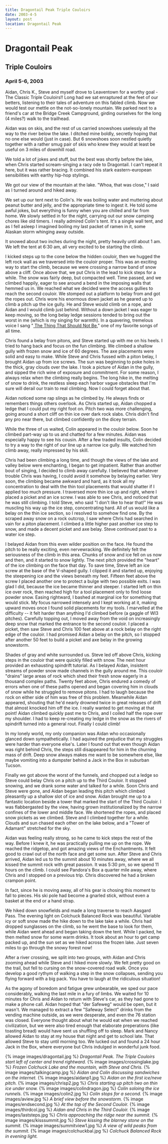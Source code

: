 ```yaml
---
title: Dragontail Peak Triple Couloirs
date: 2003-4-5
layout: post
location: Dragontail Peak
---
```


<h1>Dragontail Peak</h1>
<h2>Triple Couloirs</h2>
<h3>April 5-6, 2003</h3>


Aidan, Chris K., Steve and myself drove to Leaventown for a worthy goal -
The Classic Triple Couloirs!! Long had we sat enraptured at the feet of our
betters, listening to their tales of adventure on this fabled climb. Now we
would test our mettle on the not-so-lonely mountain. We parked next to a friend's
car at the Bridge Creek Campground, girding ourselves for the long (4 miles?) walk to the
trailhead.


Aidan was on skis, and the rest of us carried snowshoes uselessly all the way to the
river below the lake. I ditched mine boldly, secretly hoping that no one else
would (just in case). But 6 snowshoes soon nestled quietly together with a rather
smug pair of skis who knew they would at least be useful on 3 miles of downhill road.


We told a lot of jokes and stuff, but the best was shortly before the lake, when
Chris started scream-singing a racy ode to Dragontail. I can't repeat
it here, but it was rather bracing. It combined his stark eastern-european sensibilities
with earthy hip-hop stylings.


We got our view of the mountain at the lake. "Whoa, that was close," I said as I turned
around and hiked away. 


We set up our tent next to Colin's. He was boiling water and muttering about peanut butter
and jelly, and the appropriate time to ingest it. He told some awful jokes, but everything
is funny when you are chilled and far from home. We slowly settled in for the night, carrying
out our snow camping chores like old timers. I really admired Colin's tent. It's a single
wall tent, and as I fell asleep I imagined boiling my last packet of ramen in it, some Alaskan
storm whinging away outside.


It snowed about two inches during the night, pretty heavily until about 1 am. We left the
tent at 6:30 am, all very excited to be starting the climb.



I kicked steps up to the cone below the hidden couloir, then we hugged the left
rock wall as we traversed into the couloir proper. This was an exciting way to 
start the climb, because we were crossing a narrow band of snow above a cliff. 
Once above that, we put Chris in the lead to kick steps for a while. The snow 
was fairly deep, but compacted well. Time passed, and we climbed happily, eager 
to see around a bend in the imposing walls that hemmed us in. We reached what 
we decided were the access gullies to reach the second couloir. We stomped out a 
platform to belay from and got the ropes out. Chris wore his enormous down 
jacket as he geared up to climb a pitch up the ice gully. He and Steve would 
climb on a rope, and Aidan and I would climb just behind. Without a down 
jacket I was eager to keep moving, so the long belay ledge sessions tended to 
bring out the worst in me (which is my singing for warmth). In a quavering, 
tremelous voice I sang "<a href="http://www.lyricsfreak.com/m/metallica/13759.htm">
The Thing That Should Not Be</a>," one of my favorite songs 
of all time. 


Chris found a belay from pitons, and Steve started up with me on his heels.
I tried to hang back and focus on the fun climbing. We climbed 
a shallow gully with frozen snow and ice of 60 degrees. The axe placements were 
solid and easy to make. While Steve and Chris fussed with a piton belay, I 
brought Aidan up from ice screws. The sun was beginning to poke holes in the 
thick, gray clouds over the lake. I took a picture of Aidan in the gully, and 
sipped the rich wine of exposure and commitment. For some reason, I always 
relax when the climbing really begins. The long hike in, the melting of snow to 
drink, the restless sleep each harbor vague obstacles that I'm sure will 
derail our train to real climbing. Now I could forget about that.


Aidan noticed some rap slings as he climbed by. He always finds or remembers 
things others overlook. As Chris started up, Aidan chopped a ledge that I 
could put my right foot on. Pitch two was more challenging, going around a 
short cliff on thin ice over dark rock slabs. Chris didn't find any pro near 
there, but climbed confidently on the dicey terrain.



While the three of us waited, Colin appeared in the couloir below. Soon he 
climbed part-way up to us and chatted for a few minutes. Aidan was especially 
happy to see his cousin. After a few traded insults, Colin decided to try a way 
to the right of our line up a narrow ice gully. We watched him climb away, 
really impressed by his skill.


Chris had been climbing a long time, and though the views of the lake and 
valley below were enchanting, I began to get impatient. Rather than another 
bout of singing, I decided to climb away carefully. I believed that whatever 
trouble Chris was having, I could avoid it somehow by belaying earlier. 
Very soon, the climbing became awkward and hard, as it took all my concentration 
to deal with the thin tool 
placements that would shatter if I applied too much pressure. I
traversed more thin ice up and right, where I placed a picket and an ice screw.
I was able to see Chris, and noticed that he was still 
climbing. I told Steve, who said "I don't like to hear that!"
He was muscling his way up the ice step, concentrating hard. 
All of us would like a belay on the thin 
ice section, so I resolved to somehow find one. By the 
scraped away snow on a rock outcrop, I saw where Chris had searched in vain for a 
piton placement. I climbed a little higher past another ice step to snow, and 
made a decent picket and axe belay. Steve continued past to a water ice step.


I belayed Aidan from this even wilder position on the face. He found the pitch 
to be really exciting, even nervewracking. We definitely felt the seriousness of the climb 
in this area. Chunks of snow and ice fell on us now and then, and it started to 
snow lightly. The next pitch provided the "heart" of 
the ice climbing on the face that day. To save time, Steve left an ice screw at 
the base of the V-shaped gully. I clipped it and started up, enjoying the 
steepening ice and the views beneath my feet. Fifteen feet above the screw I 
placed another one to protect a bulge with two possible exits. I was glad I 
did, because the ice became thinner and steeper. I started left on thin ice 
over rock, then reached high for a tool placement only to find loose powder 
snow. Easing rightward, I bashed at marginal ice for something that would 
stick. My focus narrowed intensely and I kept working at it, making upward 
moves once I found solid placements for my tools. I marvelled at the 
difficulty -- it felt harder than 
anything I'd climbed before (a gaggle of WI3 pitches). Carefully topping out, I 
moved away from the void on increasingly deep snow that marked the entrance to 
the second couloir. I placed a picket, then saw Steve and Chris 100 feet above 
at a rock belay on the right edge of the couloir. I had promised Aidan a belay 
on the pitch, so I stopped after another 50 feet to build a picket and axe 
belay in the growing snowstorm.



Shades of gray and white surrounded us. Steve led off above Chris, kicking steps in the 
couloir that were quickly filled with snow. The next hour provided an 
exhausting spindrift tutorial. As I belayed Aidan, insistent streams of powder 
snow made channels in the gully around me. This couloir "drains" large areas of 
rock which shed their fresh snow eagerly in a thousand complex paths. Twenty 
feet above, Chris endured a comedy of errors when one of these paths opened and 
began covering him in clouds of snow while he struggled to remove pitons. I had 
to laugh because the rock on either side of him was free of this problem. 
Meanwhile Aidan appeared, shouting that he'd nearly drowned twice in great 
releases of drift that almost knocked him off the ice. I really wanted to get moving
at that point! Aidan climbed quickly past me to Chris, and I coiled half the rope 
over my shoulder. I had to keep re-creating my ledge in the snow as the rivers of 
spindrift turned into a general rout. Finally I could climb!


In my lonely world, my only companion was Aidan who occasionally glanced 
down sympathetically. I had aquired the prejudice that my struggles were harder 
than everyone else's. Later I found out that even though Aidan was right behind
Chris, the steps still disappeared for him in the churning
mass of drift. Deep snow
always makes me want to be somewhere else, like maybe vomiting into a dumpster
behind a Jack in the Box in suburban Tucson. 


Finally we got above the worst of the funnels, and chopped out a ledge so Steve
could belay Chris on a pitch up to the Third Couloir. It stopped snowing, and
we drank some water and talked for a while. Soon Chris and Steve were gone, and
Aidan began leading this pitch which climbed pleasantly up a shallow slot of ice
and snow. Aidan brought me up to a fantastic location beside a tower that marked
the start of the Third Couloir. I was flabbergasted by the view, having grown
institutionalized by the narrow confines of the lower and middle face. We 
shortened the ropes, and placed snow pickets as we climbed. Steve and I climbed 
together for a while. Clouds and sun chased each other on the lake below, and 
a "Tower of Adamant" stretched for the sky.


Aidan was feeling really strong, so he came to kick steps the rest of the way.
Before I knew it, 
he was practically pulling me up on the rope. We reached the ridgetop, and got 
amazing views of the Enchantments. It felt good to crawl out of the north face 
and get some sun. After Steve and Chris arrived, Aidan led us to the summit
about 10 minutes away, where we all kissed the summit rock with great passion.
It was 5:30 pm, so we spend 11 hours on the climb.
I could see Pandora's Box a quarter mile away, where Chris and I stopped on a
previous trip. Chris discovered he had a broken crampon point.


In fact, since he is moving away, all of his gear is chosing this moment to fall to
pieces. His ski pole had become a gnarled stick, without even a basket at the end or
a hand strap. 


We hiked down snowfields and made a long traverse to reach Aasgard Pass. The evening
light on Colchuck Balanced Rock was beautiful. Variable icy or soft snow made the hike
down to the lake take a while. Chris had dropped sunglasses on the climb, so he
went the base to look for them, while Aidan went ahead and began taking down the tent.
While I packed, he then melted snow for some warm drinks. It took about an hour to
get camp packed up, and the sun set as we hiked across the frozen lake. Just seven
miles to go through the snowy forest now!



After a river crossing, we split into two groups, with Aidan and Chris zooming ahead
while Steve and I hiked more slowly. We felt pretty good on the trail, but fell to
cursing on the snow-covered road walk. Once you develop a good rythym of walking a
step in the snow collapses, sending you flying forward with a big pack. You have to
laugh at the ridiculous situation!


As the agony of boredom and fatigue grew unbearable, we sped our pace considerably,
walking the last mile in a fury of limbs. We waited for 10 minutes for Chris and Aidan
to return with Steve's car, as they had gone to make a phone call. Aidan hoped
that "der Safeweg" would be open, but it wasn't. We managed to extract a few "Safeway
Select" drinks from the vending machine outside, as we were desperate, and even the
76 station was closed. Everyone thought about what he would eat when we reached
civilization, but we were also tired enough that elaborate preperations (like
toasting bread) would have sent us shuffling off to sleep. Mark and Nancy allowed
Aidan to stay at my house that night and get to school late. That allowed Steve to
stay until morning too. We lucked out and found a 24 hour Jack in the Box, where everyone
but Chris indulged in wonderful junk food.




{% image images/dragontail.jpg %}
<i>Dragontail Peak. The Triple Couloirs start left of center and trend rightward.</i>
{% image images/crossinglake.jpg %}
<i>Frozen Colchuck Lake and the mountain, with Steve and Chris.</i>
{% image images/talkingcamp.jpg %}
<i>Aidan and Colin discussing sandwiches on the internet.</i>
{% image images/aidanp1.jpg %}
<i>Aidan on the first ice/neve pitch.</i>
{% image images/chrisp2.jpg %}
<i>Chris starting up pitch two on thin ice under snow.</i>
{% image images/colindragon.jpg %}
<i>Colin soloing the ice runnels.</i>
{% image images/colin2.jpg %}
<i>Colin stops for a second.</i>
{% image images/aview.jpg %}
<i>A brief view before the snowstorm.</i>
{% image images/endsecond.jpg %}
<i>At the top of the Second Couloir.</i>
{% image images/thirdcol.jpg %}
<i>Aidan and Chris in the Third Couloir.</i>
{% image images/laststeps.jpg %}
<i>Chris approaching the ridge near the summit.</i>
{% image images/kisssummit.jpg %}
<i>Steve kissing the blarney stone on the summit.</i>
{% image images/summitview1.jpg %}
<i>A view of wild peaks from the summit.</i>
{% image images/colchuckbal.jpg %}
<i>Colchuck Balanced Rock in evening light.</i>
